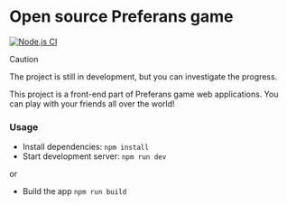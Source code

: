 # Open source Preferans game

[![Node.js CI](https://github.com/woodemai/preferans-client/actions/workflows/node.js.yml/badge.svg?branch=main)](https://github.com/woodemai/preferans-client/actions/workflows/node.js.yml)

> [!CAUTION]
> The project is still in development, but you can investigate the progress.

This project is a front-end part of Preferans game web applications. You can play with your friends all over the world!
### Usage

* Install dependencies: `npm install`
* Start development server: `npm run dev`

or

* Build the app `npm run build`
